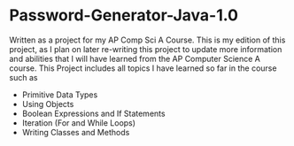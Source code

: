 # Password-Generator-Java-1.0
 Written as a project for my AP Comp Sci A Course. 
 This is my edition of this project, as I plan on later re-writing this project to update more information and abilities that I will have learned from the AP Computer Science A course.
 This Project includes all topics I have learned so far in the course such as 
 - Primitive Data Types
 - Using Objects
 - Boolean Expressions and If Statements
 - Iteration (For and While Loops)
 - Writing Classes and Methods
 
 
